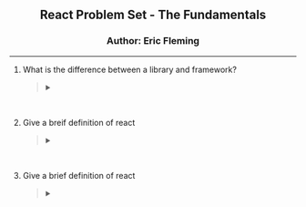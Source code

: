 <center>
<h2>React Problem Set - The Fundamentals</h2>
<h3> Author: Eric Fleming</h3>
</center>

---

<ol type="1">

<!-- Section -->
<li> What is the difference between a library and framework?
<blockquote><details><summary></summary>
  
React is a front-end library
```
function test() {
  console.log("notice the blank line before this function?");
}
```

</br><mytag>
Tags: #fundamentals
</mytag></details></blockquote></li></br>
<!-- --- -->

<!-- Section -->
<li> Give a breif definition of react
<blockquote><details><summary></summary>
  
React is a front-end library

</br><mytag>
Tags: #this #love
</mytag></details></blockquote></li></br>
<!-- --- -->

<!-- Section -->
<li> Give a brief definition of react
<blockquote><details><summary></summary>
  
  ## Heading
  1. A numbered
  2. list
     * With some
     * Sub bullets

</br><mytag>
Tags: #this #love
</mytag></details></blockquote></li></br>
<!-- --- -->


</ol>


